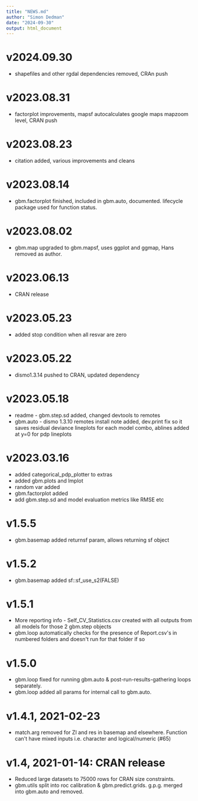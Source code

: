 ```yaml
---
title: "NEWS.md"
author: "Simon Dedman"
date: "2024-09-30"
output: html_document
---
```

# v2024.09.30
* shapefiles and other rgdal dependencies removed, CRAn push

# v2023.08.31
* factorplot improvements, mapsf autocalculates google maps mapzoom level, CRAN push

# v2023.08.23
* citation added, various improvements and cleans

# v2023.08.14
* gbm.factorplot finished, included in gbm.auto, documented. lifecycle package used for function status.

# v2023.08.02
* gbm.map upgraded to gbm.mapsf, uses ggplot and ggmap, Hans removed as author.

# v2023.06.13
* CRAN release

# v2023.05.23
* added stop condition when all resvar are zero

# v2023.05.22
* dismo1.3.14 pushed to CRAN, updated dependency

# v2023.05.18
* readme - gbm.step.sd added, changed devtools to remotes
* gbm.auto - dismo 1.3.10 remotes install note added, dev.print fix so it saves residual deviance lineplots for each model combo, ablines added at y=0 for pdp lineplots

# v2023.03.16
* added categorical_pdp_plotter to extras
* added gbm.plots and lmplot
* random var added
* gbm.factorplot added
* add gbm.step.sd and model evaluation metrics like RMSE etc

# v1.5.5
* gbm.basemap added returnsf param, allows returning sf object

# v1.5.2
* gbm.basemap added sf::sf_use_s2(FALSE)

# v1.5.1
* More reporting info - Self_CV_Statistics.csv created with all outputs from all models for those 2 gbm.step objects
* gbm.loop automatically checks for the presence of Report.csv's in numbered folders and doesn't run for that folder if so

# v1.5.0
* gbm.loop fixed for running gbm.auto & post-run-results-gathering loops separately.
* gbm.loop added all params for internal call to gbm.auto.

# v1.4.1, 2021-02-23
* match.arg removed for ZI and res in basemap and elsewhere. Function can't have mixed inputs i.e. character and logical/numeric (#​65)

# v1.4, 2021-01-14: CRAN release
* Reduced large datasets to 75000 rows for CRAN size constraints.
* gbm.utils split into roc calibration & gbm.predict.grids. g.p.g. merged into gbm.auto and removed.


<!-- If an item is related to an issue in GitHub, include the issue number in parentheses, e.g. (#​10).
If an item is related to a pull request, include the pull request number and the author, e.g. (#​101, @hadley).
Doing this makes it easy to navigate to the relevant issues on GitHub.-->
